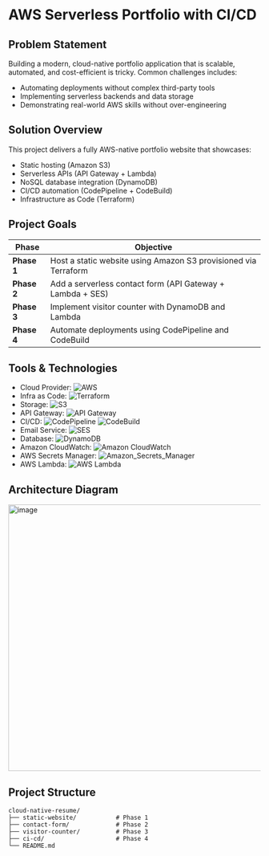 # AWS Serverless Portfolio with CI/CD


##  Problem Statement
Building a modern, cloud-native portfolio application that is scalable, automated, and cost-efficient is tricky. Common challenges includes:
- Automating deployments without complex third-party tools
- Implementing serverless backends and data storage
- Demonstrating real-world AWS skills without over-engineering


## Solution Overview
This project delivers a fully AWS-native portfolio website that showcases:
- Static hosting (Amazon S3)
- Serverless APIs (API Gateway + Lambda)
- NoSQL database integration (DynamoDB)
- CI/CD automation (CodePipeline + CodeBuild)
- Infrastructure as Code (Terraform)


##  Project Goals
| Phase | Objective |
|-------|-----------|
| **Phase 1** | Host a static website using Amazon S3 provisioned via Terraform |
| **Phase 2** | Add a serverless contact form (API Gateway + Lambda + SES) |
| **Phase 3** | Implement visitor counter with DynamoDB and Lambda |
| **Phase 4** | Automate deployments using CodePipeline and CodeBuild |


##  Tools & Technologies
- Cloud Provider:
![AWS](https://img.shields.io/badge/Amazon_AWS-232F3E.svg?style=flat&logo=amazon-aws&logoColor=white)
- Infra as Code:
![Terraform](https://img.shields.io/badge/Terraform-623CE4.svg?style=flat&logo=terraform&logoColor=white)
- Storage:
![S3](https://img.shields.io/badge/Amazon_S3-569A31.svg?style=flat&logo=amazon-s3&logoColor=white)
- API Gateway:
![API Gateway](https://img.shields.io/badge/Amazon_API_Gateway-FF4F8B.svg?style=flat&logo=amazon-api-gateway&logoColor=white)
- CI/CD:
![CodePipeline](https://img.shields.io/badge/AWS_CodePipeline-46B3E6.svg?style=flat&logo=amazon-aws&logoColor=white)
![CodeBuild](https://img.shields.io/badge/AWS_CodeBuild-5391FE.svg?style=flat&logo=amazon-aws&logoColor=white)
- Email Service:
![SES](https://img.shields.io/badge/AWS_SES-FF9900.svg?style=flat&logo=amazon-ses&logoColor=white)
- Database:
![DynamoDB](https://img.shields.io/badge/Amazon_DynamoDB-4053D6.svg?style=flat&logo=amazon-dynamodb&logoColor=white)
- Amazon CloudWatch:
![Amazon CloudWatch](https://img.shields.io/badge/Amazon_CloudWatch-FF9900.svg?style=flat&logo=amazon-cloudwatch&logoColor=white)
- AWS Secrets Manager:
![Amazon_Secrets_Manager](https://img.shields.io/badge/Amazon_Secrets_Manager-232F3E.svg?style=flat&logo=amazon-secrets-manager&logoColor=white)
- AWS Lambda:
![AWS Lambda](https://img.shields.io/badge/AWS_Lambda-FF9900.svg?style=flat&logo=aws-lambda&logoColor=white)



##  Architecture Diagram

<img width="897" height="531" alt="image" src="https://github.com/user-attachments/assets/0dc597b3-5bcb-4912-9f1a-06b6be270183" />


##  Project Structure

```text
cloud-native-resume/
├── static-website/           # Phase 1
├── contact-form/             # Phase 2
├── visitor-counter/          # Phase 3
├── ci-cd/                    # Phase 4
└── README.md
```
